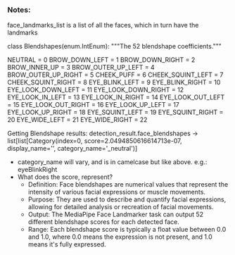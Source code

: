 

### Notes:

face_landmarks_list is a list of all the faces, which in turn have the landmarks

class Blendshapes(enum.IntEnum):
  """The 52 blendshape coefficients."""

  NEUTRAL = 0
  BROW_DOWN_LEFT = 1
  BROW_DOWN_RIGHT = 2
  BROW_INNER_UP = 3
  BROW_OUTER_UP_LEFT = 4
  BROW_OUTER_UP_RIGHT = 5
  CHEEK_PUFF = 6
  CHEEK_SQUINT_LEFT = 7
  CHEEK_SQUINT_RIGHT = 8
  EYE_BLINK_LEFT = 9
  EYE_BLINK_RIGHT = 10
  EYE_LOOK_DOWN_LEFT = 11
  EYE_LOOK_DOWN_RIGHT = 12
  EYE_LOOK_IN_LEFT = 13
  EYE_LOOK_IN_RIGHT = 14
  EYE_LOOK_OUT_LEFT = 15
  EYE_LOOK_OUT_RIGHT = 16
  EYE_LOOK_UP_LEFT = 17
  EYE_LOOK_UP_RIGHT = 18
  EYE_SQUINT_LEFT = 19
  EYE_SQUINT_RIGHT = 20
  EYE_WIDE_LEFT = 21
  EYE_WIDE_RIGHT = 22


Getting Blendshape results: detection_result.face_blendshapes -> list[list[Category(index=0, score=2.0494850616614713e-07, display_name='', category_name='_neutral')]
- category_name will vary, and is in camelcase but like above. e.g.: eyeBlinkRight
- What does the score, represent?
	- Definition: Face blendshapes are numerical values that represent the intensity of various facial expressions or muscle movements.
	- Purpose: They are used to describe and quantify facial expressions, allowing for detailed analysis or recreation of facial movements.
	- Output: The MediaPipe Face Landmarker task can output 52 different blendshape scores for each detected face.
	- Range: Each blendshape score is typically a float value between 0.0 and 1.0, where 0.0 means the expression is not present, and 1.0 means it's fully expressed.
